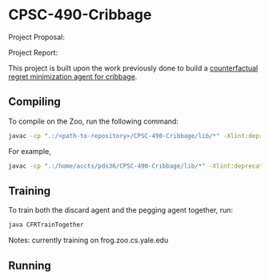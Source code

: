 # CPSC-490-Cribbage

Project Proposal: []()

Project Report: []()

This project is built upon the work previously done to build a [counterfactual regret minimization agent for cribbage](https://github.com/msolonko/CSEC-491-Cribbage/tree/master).

## Compiling 
To compile on the Zoo, run the following command:
```bash
javac -cp ".:/<path-to-repository>/CPSC-490-Cribbage/lib/*" -Xlint:deprecation *.java
```

For example, 
```bash
javac -cp ".:/home/accts/pds36/CPSC-490-Cribbage/lib/*" -Xlint:deprecation *.java
```

## Training 
To train both the discard agent and the pegging agent together, run:
```bash
java CFRTrainTogether
```

Notes: currently training on frog.zoo.cs.yale.edu

## Running